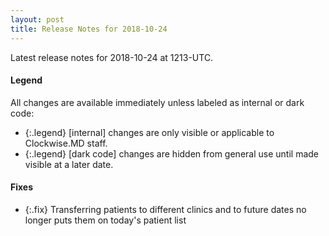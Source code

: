```yaml
---
layout: post
title: Release Notes for 2018-10-24
---
```


Latest release notes for 2018-10-24 at 1213-UTC.

<div class='legend' markdown='1'>

#### Legend

All changes are available immediately unless labeled as internal or dark code:

- {:.legend} [internal] changes are only visible or applicable to Clockwise.MD staff.
- {:.legend} [dark code] changes are hidden from general use until made visible at a later date.

</div>


<div class='fixes' markdown='1'>

#### Fixes

- {:.fix} Transferring patients to different clinics and to future dates no longer puts them on today's patient list

</div>
